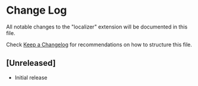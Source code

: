 # Change Log

All notable changes to the "localizer" extension will be documented in this file.

Check [Keep a Changelog](http://keepachangelog.com/) for recommendations on how to structure this file.

## [Unreleased]

- Initial release